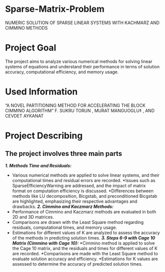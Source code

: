 # Sparse-Matrix-Problem
NUMERIC SOLUTION OF SPARSE LINEAR SYSTEMS WITH KACHMARZ AND CIMMINO METHODS
#  Project Goal
The project aims to analyze various numerical methods for solving linear systems of equations and understand their performance in terms of solution accuracy, computational efficiency, and memory usage.
# Used Information
“A NOVEL PARTITIONING METHOD FOR ACCELERATING THE BLOCK CIMMINO ALGORITHM” F. SUKRU TORUN , MURAT MANGUOGLU‡ , AND CEVDET AYKANAT
# Project Describing
## The project involves three main parts ##
***1.	Methods Time and Residuals:***
*	Various numerical methods are applied to solve linear systems, and their computational times and residual errors are recorded.
*Issues such as SparseEfficiencyWarning are addressed, and the impact of matrix format on computation efficiency is discussed.
*Differences between methods like LU decomposition, Bicgstab, and preconditioned Bicgstab are highlighted, emphasizing their respective advantages and drawbacks.
***2.	Cimmino and Kaczmarz Methods:***
*	Performance of Cimmino and Kaczmarz methods are evaluated in both 2D and 3D matrices.
*	Comparisons are drawn with the Least Square method regarding residuals, computational times, and memory usage.
*	Estimations for different values of K are analyzed to assess the accuracy of the methods in predicting solution times.
***3.	Steps 6-9 with Cage 10 Matrix (Cimmino with Cage 10):***
*Cimmino method is applied to solve the Cage 10 matrix, and the residuals and times for different values of K are recorded.
*Comparisons are made with the Least Square method to evaluate solution accuracy and efficiency.
*Estimations for K values are assessed to determine the accuracy of predicted solution times.

